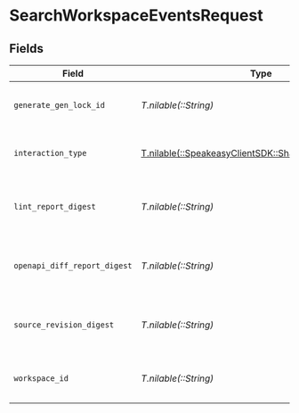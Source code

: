 # SearchWorkspaceEventsRequest


## Fields

| Field                                                                                              | Type                                                                                               | Required                                                                                           | Description                                                                                        |
| -------------------------------------------------------------------------------------------------- | -------------------------------------------------------------------------------------------------- | -------------------------------------------------------------------------------------------------- | -------------------------------------------------------------------------------------------------- |
| `generate_gen_lock_id`                                                                             | *T.nilable(::String)*                                                                              | :heavy_minus_sign:                                                                                 | A specific gen lock ID for the events.                                                             |
| `interaction_type`                                                                                 | [T.nilable(::SpeakeasyClientSDK::Shared::InteractionType)](../../models/shared/interactiontype.md) | :heavy_minus_sign:                                                                                 | Specified interaction type for events.                                                             |
| `lint_report_digest`                                                                               | *T.nilable(::String)*                                                                              | :heavy_minus_sign:                                                                                 | Unique identifier of the lint report digest.                                                       |
| `openapi_diff_report_digest`                                                                       | *T.nilable(::String)*                                                                              | :heavy_minus_sign:                                                                                 | Unique identifier of the openapi diff report digest.                                               |
| `source_revision_digest`                                                                           | *T.nilable(::String)*                                                                              | :heavy_minus_sign:                                                                                 | Unique identifier of the source revision digest.                                                   |
| `workspace_id`                                                                                     | *T.nilable(::String)*                                                                              | :heavy_minus_sign:                                                                                 | Unique identifier of the workspace.                                                                |